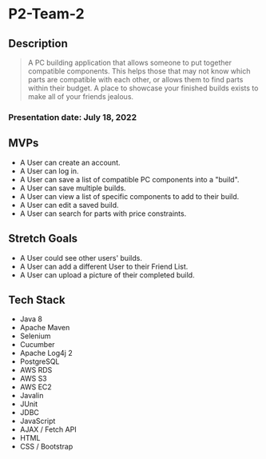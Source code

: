 # P2-Team-2

## Description
> A PC building application that allows someone to put together compatible components. This helps those that may not know which parts are compatible with each other, or allows them to find parts within their budget. A place to showcase your finished builds exists to make all of your friends jealous.

### Presentation date: July 18, 2022

## MVPs
- A User can create an account.
- A User can log in.
- A User can save a list of compatible PC components into a "build".
- A User can save multiple builds.
- A User can view a list of specific components to add to their build.
- A User can edit a saved build.
- A User can search for parts with price constraints.

## Stretch Goals
- A User could see other users' builds.
- A User can add a different User to their Friend List.
- A User can upload a picture of their completed build.

## Tech Stack
- Java 8
- Apache Maven
- Selenium
- Cucumber
- Apache Log4j 2
- PostgreSQL
- AWS RDS
- AWS S3
- AWS EC2
- Javalin
- JUnit
- JDBC 
- JavaScript
- AJAX / Fetch API
- HTML
- CSS / Bootstrap

